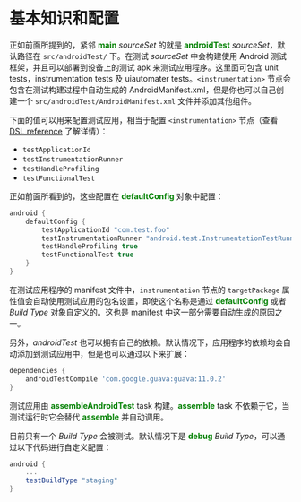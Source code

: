 # 基本知识和配置

正如前面所提到的，紧邻 **<font color='green'>main</font>** *sourceSet* 的就是 **<font color='green'>androidTest</font>** *sourceSet*，默认路径在 `src/androidTest/` 下。在测试 *sourceSet* 中会构建使用 Android 测试框架，并且可以部署到设备上的测试 apk 来测试应用程序。这里面可包含 unit tests，instrumentation tests 及 uiautomater tests。`<instrumentation>` 节点会包含在测试构建过程中自动生成的 AndroidManifest.xml，但是你也可以自己创建一个 `src/androidTest/AndroidManifest.xml` 文件并添加其他组件。

下面的值可以用来配置测试应用，相当于配置 `<instrumentation>` 节点（查看 [DSL reference][1] 了解详情）：

* `testApplicationId`
* `testInstrumentationRunner`
* `testHandleProfiling`
* `testFunctionalTest`

正如前面所看到的，这些配置在 **<font color='green'>defaultConfig</font>** 对象中配置：

``` Groovy
android {
    defaultConfig {
        testApplicationId "com.test.foo"
        testInstrumentationRunner "android.test.InstrumentationTestRunner"
        testHandleProfiling true
        testFunctionalTest true
    }
}
```

在测试应用程序的 manifest 文件中，`instrumentation` 节点的 `targetPackage` 属性值会自动使用测试应用的包名设置，即使这个名称是通过 **<font color='green'>defaultConfig</font>** 或者 *Build Type* 对象自定义的。这也是 manifest 中这一部分需要自动生成的原因之一。

另外，*androidTest* 也可以拥有自己的依赖。默认情况下，应用程序的依赖均会自动添加到测试应用中，但是也可以通过以下来扩展：

``` Groovy
dependencies {
    androidTestCompile 'com.google.guava:guava:11.0.2'
}
```

测试应用由 **<font color='green'>assembleAndroidTest</font>** task 构建。**<font color='green'>assemble</font>** task 不依赖于它，当测试运行时它会替代 **<font color='green'>assemble</font>** 并自动调用。

目前只有一个 *Build Type* 会被测试。默认情况下是 **<font color='green'>debug</font>** *Build Type*，可以通过以下代码进行自定义配置：

``` Groovy
android {
    ...
    testBuildType "staging"
}
```

[1]: http://google.github.io/android-gradle-dsl/current/com.android.build.gradle.internal.dsl.ProductFlavor.html